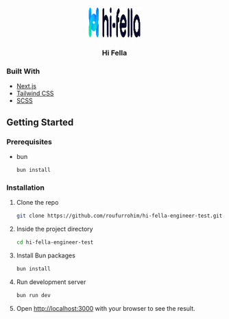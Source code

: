 <div id="top"></div>
<!-- PROJECT LOGO -->
<br />
<div align="center">
  <a href="https://zwallet-ten.vercel.app/">
    <img src="./public/logo.png" alt="Logo" width="120" height="70">
  </a>

  <h3 align="center">Hi Fella</h3>
</div>

### Built With

* [Next.js](https://nextjs.org/)
* [Tailwind CSS](https://tailwindcss.com/)
* [SCSS](https://sass-lang.com/)


<!-- GETTING STARTED -->
## Getting Started

### Prerequisites

* bun
  ```sh
  bun install
  ```

### Installation

1. Clone the repo
   ```sh
   git clone https://github.com/roufurrohim/hi-fella-engineer-test.git
   ```
2. Inside the project directory
   ```sh
   cd hi-fella-engineer-test
   ```
3. Install Bun packages
   ```sh
   bun install
   ```
4. Run development server
   ```sh
   bun run dev
   ```
5. Open [http://localhost:3000](http://localhost:3000) with your browser to see the result.
